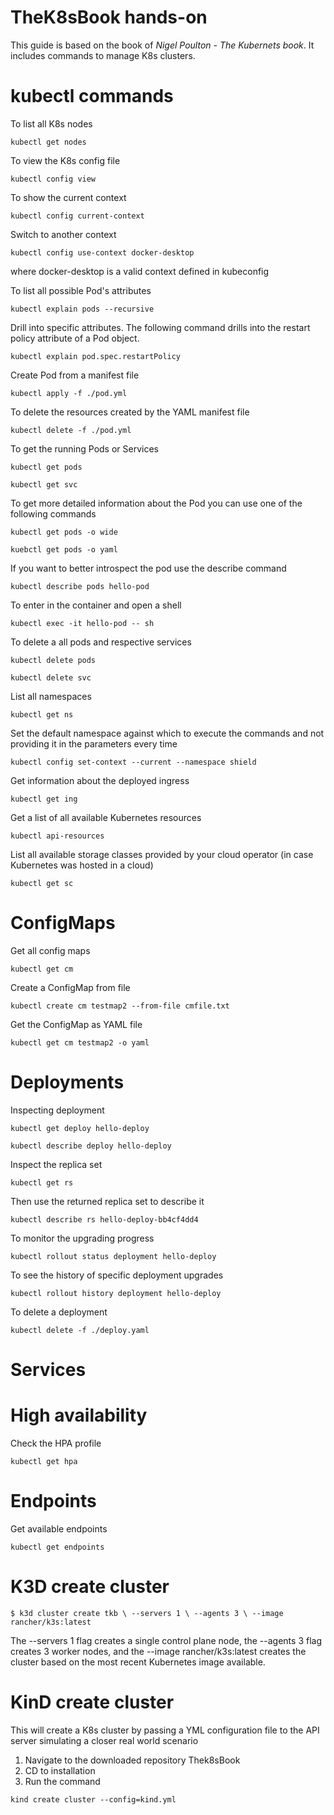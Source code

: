 # TheK8sBook hands-on

This guide is based on the book of *Nigel Poulton - The Kubernets book*. It includes commands to manage  K8s clusters.

# kubectl commands

To list all K8s nodes

`kubectl get nodes`

To view the K8s config file 

`kubectl config view`

To show the current context

`kubectl config current-context`

Switch to another context

`kubectl config use-context docker-desktop` 

where docker-desktop is a valid context defined in kubeconfig

To list all possible Pod's attributes

`kubectl explain pods --recursive`

Drill into specific attributes. The following command drills into the restart policy attribute of a Pod object.

`kubectl explain pod.spec.restartPolicy`

Create Pod from a manifest file

`kubectl apply -f ./pod.yml`

To delete the resources created by the YAML manifest file

`kubectl delete -f ./pod.yml`

To get the running Pods or Services

`kubectl get pods`

`kubectl get svc`

To get more detailed information about the Pod you can use one of the following commands

`kubectl get pods -o wide`

`kuebctl get pods -o yaml`

If you want to better introspect the pod use the describe command

`kubectl describe pods hello-pod`

To enter in the container and open a shell

`kubectl exec -it hello-pod -- sh`

To delete a all pods and respective services

`kubectl delete pods`

`kubectl delete svc`

List all namespaces

`kubectl get ns`

Set the default namespace against which to execute the commands and not providing it in the parameters every time

`kubectl config set-context --current --namespace shield`

Get information about the deployed ingress

`kubectl get ing`

Get a list of all available Kubernetes resources

`kubectl api-resources`

List all available storage classes provided by your cloud operator (in case Kubernetes was hosted in a cloud)

`kubectl get sc`

# ConfigMaps

Get all config maps

`kubectl get cm`

Create a ConfigMap from file

`kubectl create cm testmap2 --from-file cmfile.txt`

Get the ConfigMap as YAML file

`kubectl get cm testmap2 -o yaml`



# Deployments

Inspecting deployment

`kubectl get deploy hello-deploy`

`kubectl describe deploy hello-deploy`

Inspect the replica set

`kubectl get rs`

Then use the returned replica set to describe it

`kubectl describe rs hello-deploy-bb4cf4dd4`

To monitor the upgrading progress

`kubectl rollout status deployment hello-deploy`

To see the history of specific deployment upgrades

`kubectl rollout history deployment hello-deploy`

To delete a deployment

`kubectl delete -f ./deploy.yaml`

# Services

# High availability

Check the HPA profile

`kubectl get hpa`


# Endpoints

Get available endpoints

`kubectl get endpoints`




# K3D create cluster 

`$ k3d cluster create tkb \
--servers 1 \
--agents 3 \
--image rancher/k3s:latest`

The --servers 1 flag creates a single control plane node, the --agents 3 flag creates 3
worker nodes, and the --image rancher/k3s:latest creates the cluster based on the
most recent Kubernetes image available.

# KinD create cluster

This will create a K8s cluster by passing a YML configuration file to the API server simulating a closer real world scenario 

1. Navigate to the downloaded repository Thek8sBook
2. CD to installation
3. Run the command

`kind create cluster --config=kind.yml`






